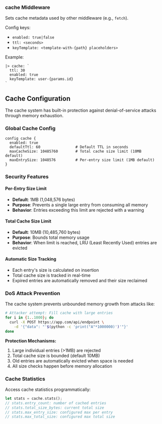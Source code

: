 ### cache Middleware

Sets cache metadata used by other middleware (e.g., `fetch`).

Config keys:
- `enabled: true|false`
- `ttl: <seconds>`
- `keyTemplate: <template-with-{path} placeholders>`

Example:
```wp
|> cache: `
  ttl: 30
  enabled: true
  keyTemplate: user-{params.id}
`
```

## Cache Configuration

The cache system has built-in protection against denial-of-service attacks through memory exhaustion.

### Global Cache Config

```wp
config cache {
  enabled: true
  defaultTtl: 60                # Default TTL in seconds
  maxCacheSize: 10485760        # Total cache size limit (10MB default)
  maxEntrySize: 1048576         # Per-entry size limit (1MB default)
}
```

### Security Features

#### Per-Entry Size Limit
- **Default**: 1MB (1,048,576 bytes)
- **Purpose**: Prevents a single large entry from consuming all memory
- **Behavior**: Entries exceeding this limit are rejected with a warning

#### Total Cache Size Limit
- **Default**: 10MB (10,485,760 bytes)
- **Purpose**: Bounds total memory usage
- **Behavior**: When limit is reached, LRU (Least Recently Used) entries are evicted

#### Automatic Size Tracking
- Each entry's size is calculated on insertion
- Total cache size is tracked in real-time
- Expired entries are automatically removed and their size reclaimed

### DoS Attack Prevention

The cache system prevents unbounded memory growth from attacks like:

```bash
# Attacker attempt: Fill cache with large entries
for i in {1..1000}; do
  curl -X POST https://app.com/api/endpoint \
    -d '{"data": "'$(python -c 'print("A"*1000000)')'"}'
done
```

**Protection Mechanisms:**
1. Large individual entries (>1MB) are rejected
2. Total cache size is bounded (default 10MB)
3. Old entries are automatically evicted when space is needed
4. All size checks happen before memory allocation

### Cache Statistics

Access cache statistics programmatically:

```rust
let stats = cache.stats();
// stats.entry_count: number of cached entries
// stats.total_size_bytes: current total size
// stats.max_entry_size: configured max per entry
// stats.max_total_size: configured max total size
```


